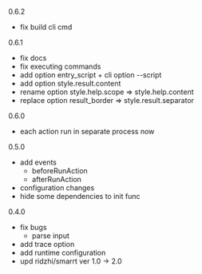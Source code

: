 0.6.2
- fix build cli cmd

0.6.1
- fix docs
- fix executing commands
- add option entry_script + cli option --script
- add option style.result.content
- rename option style.help.scope => style.help.content
- replace option result_border => style.result.separator

0.6.0
- each action run in separate process now

0.5.0
- add events
    - beforeRunAction
    - afterRunAction
- configuration changes
- hide some dependencies to init func
    

0.4.0
- fix bugs
    - parse input
- add trace option
- add runtime configuration
- upd ridzhi/smarrt ver 1.0 -> 2.0